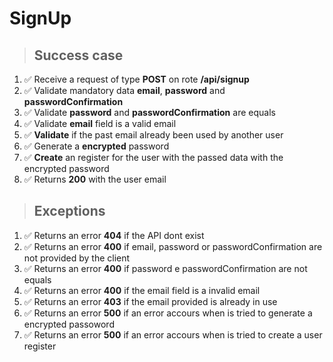 # SignUp

> ## Success case

1. ✅ Receive a request of type **POST** on rote **/api/signup**
2. ✅ Validate mandatory data **email**, **password** and **passwordConfirmation**
3. ✅ Validate **password** and **passwordConfirmation** are equals
4. ✅ Validate **email** field is a valid email
5. ✅ **Validate** if the past email already been used by another user
6. ✅ Generate a **encrypted** password
7. ✅ **Create** an register for the user with the passed data with the encrypted password
8. ✅ Returns **200** with the user email

> ## Exceptions

1. ✅ Returns an error **404** if the API dont exist
2. ✅ Returns an error **400** if email, password or passwordConfirmation are not provided by the client
3. ✅ Returns an error **400** if password e passwordConfirmation are not equals
4. ✅ Returns an error **400** if the email field is a invalid email
5. ✅ Returns an error **403** if the email provided is already in use
6. ✅ Returns an error **500** if an error accours when is tried to generate a encrypted passoword
7. ✅ Returns an error **500** if an error accours when is tried to create a user register
